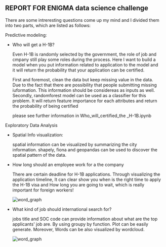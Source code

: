 ## REPORT FOR ENIGMA data science challenge

There are some intreresting questions come up my mind and I divided them into two parts, which are listed as follows:

Predictive modeling:

- Who will get a H-1B? 

  Even H-1B is randomly selected by the government, the role of job and cmpany still play some roles during the process. Here I want to build a model when you put information related to application to the model and it will return the probability that your application can be certified.

  First and foremost, clean the data but keep missing value in the data. Due to the fact that there are possibility that people submitting missing iuformation. This information should be considereas as inputs as well. Secondly, randomforest model can be used as a classifier for this problem. It will return feature importance for each attributes and return the probability of being certified

  please see further information in Who_will_certified_the _H-1B.ipynb

Exploratory Data Analysis

- Spatial Info visualization:

  spatial information can be visualized  by summarizing the city information. shapely, fiona and geopandas can be used to discover the spatial pattern of the data.

- How long should an employee work for a  the company

  There are certain deadline for H-1B applications. Through visualizing the application timeline, It can clear show you when is the right time to apply the H-1B visa and How long you are going to wait, which is really important for foreign workers!

  ![word_graph](/Users/Henrilin28/Dropbox/CUSP_2016/H-1B_visa_Enigma/src/time_diff.png)

- What kind of job should international search for? 

  jobs title and SOC code can provide information about what are the top applicants' job are. By using groupy by function. Plot can be easily generate. Moreover, Words can be also visualized by wordcloud.

  ![word_graph](/Users/Henrilin28/Dropbox/CUSP_2016/H-1B_visa_Enigma/src/word_graph.png)